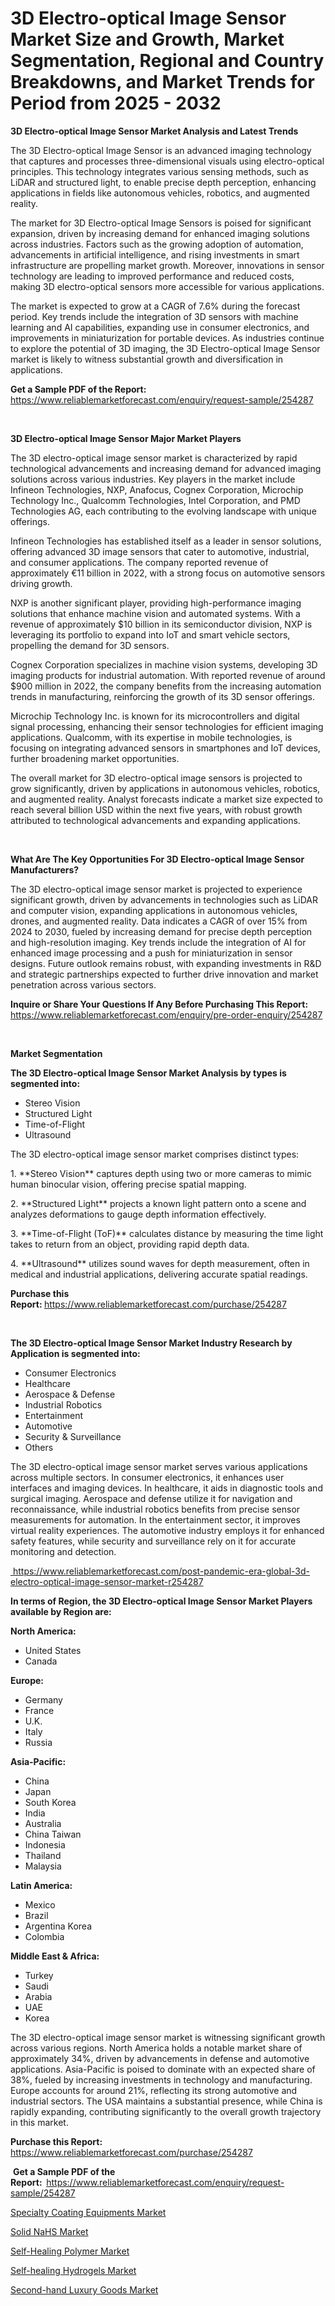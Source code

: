 <p><h1>3D Electro-optical Image Sensor Market Size and Growth, Market Segmentation, Regional and Country Breakdowns, and Market Trends for Period from 2025 -  2032</h1></p><p><strong>3D Electro-optical Image Sensor Market Analysis and Latest Trends</strong></p>
<p><p>The 3D Electro-optical Image Sensor is an advanced imaging technology that captures and processes three-dimensional visuals using electro-optical principles. This technology integrates various sensing methods, such as LiDAR and structured light, to enable precise depth perception, enhancing applications in fields like autonomous vehicles, robotics, and augmented reality.</p><p>The market for 3D Electro-optical Image Sensors is poised for significant expansion, driven by increasing demand for enhanced imaging solutions across industries. Factors such as the growing adoption of automation, advancements in artificial intelligence, and rising investments in smart infrastructure are propelling market growth. Moreover, innovations in sensor technology are leading to improved performance and reduced costs, making 3D electro-optical sensors more accessible for various applications.</p><p>The market is expected to grow at a CAGR of 7.6% during the forecast period. Key trends include the integration of 3D sensors with machine learning and AI capabilities, expanding use in consumer electronics, and improvements in miniaturization for portable devices. As industries continue to explore the potential of 3D imaging, the 3D Electro-optical Image Sensor market is likely to witness substantial growth and diversification in applications.</p></p>
<p><strong>Get a Sample PDF of the Report:&nbsp;</strong> <a href="https://www.reliablemarketforecast.com/enquiry/request-sample/254287?utm_campaign=1888&utm_medium=2&utm_source=Github&utm_content=ia&utm_term=30032025&utm_id=3d-electro-optical-image-sensor">https://www.reliablemarketforecast.com/enquiry/request-sample/254287</a></p>
<p>&nbsp;</p>
<p><strong>3D Electro-optical Image Sensor Major Market Players</strong></p>
<p><p>The 3D electro-optical image sensor market is characterized by rapid technological advancements and increasing demand for advanced imaging solutions across various industries. Key players in the market include Infineon Technologies, NXP, Anafocus, Cognex Corporation, Microchip Technology Inc., Qualcomm Technologies, Intel Corporation, and PMD Technologies AG, each contributing to the evolving landscape with unique offerings.</p><p>Infineon Technologies has established itself as a leader in sensor solutions, offering advanced 3D image sensors that cater to automotive, industrial, and consumer applications. The company reported revenue of approximately €11 billion in 2022, with a strong focus on automotive sensors driving growth.</p><p>NXP is another significant player, providing high-performance imaging solutions that enhance machine vision and automated systems. With a revenue of approximately $10 billion in its semiconductor division, NXP is leveraging its portfolio to expand into IoT and smart vehicle sectors, propelling the demand for 3D sensors.</p><p>Cognex Corporation specializes in machine vision systems, developing 3D imaging products for industrial automation. With reported revenue of around $900 million in 2022, the company benefits from the increasing automation trends in manufacturing, reinforcing the growth of its 3D sensor offerings.</p><p>Microchip Technology Inc. is known for its microcontrollers and digital signal processing, enhancing their sensor technologies for efficient imaging applications. Qualcomm, with its expertise in mobile technologies, is focusing on integrating advanced sensors in smartphones and IoT devices, further broadening market opportunities.</p><p>The overall market for 3D electro-optical image sensors is projected to grow significantly, driven by applications in autonomous vehicles, robotics, and augmented reality. Analyst forecasts indicate a market size expected to reach several billion USD within the next five years, with robust growth attributed to technological advancements and expanding applications.</p></p>
<p>&nbsp;</p>
<p><strong>What Are The Key Opportunities For 3D Electro-optical Image Sensor Manufacturers?</strong></p>
<p><p>The 3D electro-optical image sensor market is projected to experience significant growth, driven by advancements in technologies such as LiDAR and computer vision, expanding applications in autonomous vehicles, drones, and augmented reality. Data indicates a CAGR of over 15% from 2024 to 2030, fueled by increasing demand for precise depth perception and high-resolution imaging. Key trends include the integration of AI for enhanced image processing and a push for miniaturization in sensor designs. Future outlook remains robust, with expanding investments in R&D and strategic partnerships expected to further drive innovation and market penetration across various sectors.</p></p>
<p><strong>Inquire or Share Your Questions If Any Before Purchasing This Report:</strong> <a href="https://www.reliablemarketforecast.com/enquiry/pre-order-enquiry/254287?utm_campaign=1888&utm_medium=2&utm_source=Github&utm_content=ia&utm_term=30032025&utm_id=3d-electro-optical-image-sensor">https://www.reliablemarketforecast.com/enquiry/pre-order-enquiry/254287</a></p>
<p>&nbsp;</p>
<p><strong>Market Segmentation</strong></p>
<p><strong>The 3D Electro-optical Image Sensor Market Analysis by types is segmented into:</strong></p>
<p><ul><li>Stereo Vision</li><li>Structured Light</li><li>Time-of-Flight</li><li>Ultrasound</li></ul></p>
<p><p>The 3D electro-optical image sensor market comprises distinct types: </p><p>1. **Stereo Vision** captures depth using two or more cameras to mimic human binocular vision, offering precise spatial mapping. </p><p>2. **Structured Light** projects a known light pattern onto a scene and analyzes deformations to gauge depth information effectively. </p><p>3. **Time-of-Flight (ToF)** calculates distance by measuring the time light takes to return from an object, providing rapid depth data. </p><p>4. **Ultrasound** utilizes sound waves for depth measurement, often in medical and industrial applications, delivering accurate spatial readings.</p></p>
<p><strong>Purchase this Report:&nbsp;</strong><a href="https://www.reliablemarketforecast.com/purchase/254287?utm_campaign=1888&utm_medium=2&utm_source=Github&utm_content=ia&utm_term=30032025&utm_id=3d-electro-optical-image-sensor">https://www.reliablemarketforecast.com/purchase/254287</a></p>
<p>&nbsp;</p>
<p><strong>The 3D Electro-optical Image Sensor Market Industry Research by Application is segmented into:</strong></p>
<p><ul><li>Consumer Electronics</li><li>Healthcare</li><li>Aerospace & Defense</li><li>Industrial Robotics</li><li>Entertainment</li><li>Automotive</li><li>Security & Surveillance</li><li>Others</li></ul></p>
<p><p>The 3D electro-optical image sensor market serves various applications across multiple sectors. In consumer electronics, it enhances user interfaces and imaging devices. In healthcare, it aids in diagnostic tools and surgical imaging. Aerospace and defense utilize it for navigation and reconnaissance, while industrial robotics benefits from precise sensor measurements for automation. In the entertainment sector, it improves virtual reality experiences. The automotive industry employs it for enhanced safety features, while security and surveillance rely on it for accurate monitoring and detection.</p></p>
<p><a href="https://www.reliablemarketforecast.com/post-pandemic-era-global-3d-electro-optical-image-sensor-market-r254287?utm_campaign=1888&utm_medium=2&utm_source=Github&utm_content=ia&utm_term=30032025&utm_id=3d-electro-optical-image-sensor">&nbsp;https://www.reliablemarketforecast.com/post-pandemic-era-global-3d-electro-optical-image-sensor-market-r254287</a></p>
<p><strong>In terms of Region, the 3D Electro-optical Image Sensor Market Players available by Region are:</strong></p>
<p>
    <p> <strong> North America: </strong>
        <ul>
            <li>United States</li>
            <li>Canada</li>
        </ul>
        </p> 
    <p> <strong> Europe: </strong>
        <ul>
            <li>Germany</li>
            <li>France</li>
            <li>U.K.</li>
            <li>Italy</li>
            <li>Russia</li>
        </ul>
        </p> 
    <p> <strong> Asia-Pacific: </strong>
        <ul>
            <li>China</li>
            <li>Japan</li>
            <li>South Korea</li>
            <li>India</li>
            <li>Australia</li>
            <li>China Taiwan</li>
            <li>Indonesia</li>
            <li>Thailand</li>
            <li>Malaysia</li>
        </ul>
        </p> 
    <p> <strong> Latin America: </strong>
        <ul>
            <li>Mexico</li>
            <li>Brazil</li>
            <li>Argentina Korea</li>
            <li>Colombia</li>
        </ul>
        </p> 
    <p> <strong> Middle East & Africa: </strong>
        <ul>
            <li>Turkey</li>
            <li>Saudi</li>
            <li>Arabia</li>
            <li>UAE</li>
            <li>Korea</li>
        </ul>
    </p>
    </p>
<p><p>The 3D electro-optical image sensor market is witnessing significant growth across various regions. North America holds a notable market share of approximately 34%, driven by advancements in defense and automotive applications. Asia-Pacific is poised to dominate with an expected share of 38%, fueled by increasing investments in technology and manufacturing. Europe accounts for around 21%, reflecting its strong automotive and industrial sectors. The USA maintains a substantial presence, while China is rapidly expanding, contributing significantly to the overall growth trajectory in this market.</p></p>
<p><strong>Purchase this Report: </strong><a href="https://www.reliablemarketforecast.com/purchase/254287?utm_campaign=1888&utm_medium=2&utm_source=Github&utm_content=ia&utm_term=30032025&utm_id=3d-electro-optical-image-sensor">https://www.reliablemarketforecast.com/purchase/254287</a></p>
<p>&nbsp;<strong>Get a Sample PDF of the Report:&nbsp;&nbsp;</strong><a href="https://www.reliablemarketforecast.com/enquiry/request-sample/254287?utm_campaign=1888&utm_medium=2&utm_source=Github&utm_content=ia&utm_term=30032025&utm_id=3d-electro-optical-image-sensor">https://www.reliablemarketforecast.com/enquiry/request-sample/254287</a></p>
<p><strong></strong></p>
<p><p><a href="https://github.com/hayasiorover/Market-Research-Report-List-1/blob/main/specialty-coating-equipments-market.md?utm_campaign=1888&utm_medium=2&utm_source=Github&utm_content=ia&utm_term=30032025&utm_id=3d-electro-optical-image-sensor">Specialty Coating Equipments Market</a></p><p><a href="https://github.com/mronmizoe/Market-Research-Report-List-1/blob/main/solid-nahs-market.md?utm_campaign=1888&utm_medium=2&utm_source=Github&utm_content=ia&utm_term=30032025&utm_id=3d-electro-optical-image-sensor">Solid NaHS Market</a></p><p><a href="https://github.com/gitfwelday/Market-Research-Report-List-1/blob/main/self-healing-polymer-market.md?utm_campaign=1888&utm_medium=2&utm_source=Github&utm_content=ia&utm_term=30032025&utm_id=3d-electro-optical-image-sensor">Self-Healing Polymer Market</a></p><p><a href="https://github.com/makzzochil/Market-Research-Report-List-1/blob/main/self-healing-hydrogels-market.md?utm_campaign=1888&utm_medium=2&utm_source=Github&utm_content=ia&utm_term=30032025&utm_id=3d-electro-optical-image-sensor">Self-healing Hydrogels Market</a></p><p><a href="https://github.com/heinslakey2x/Market-Research-Report-List-1/blob/main/second-hand-luxury-goods-market.md?utm_campaign=1888&utm_medium=2&utm_source=Github&utm_content=ia&utm_term=30032025&utm_id=3d-electro-optical-image-sensor">Second-hand Luxury Goods Market</a></p></p>